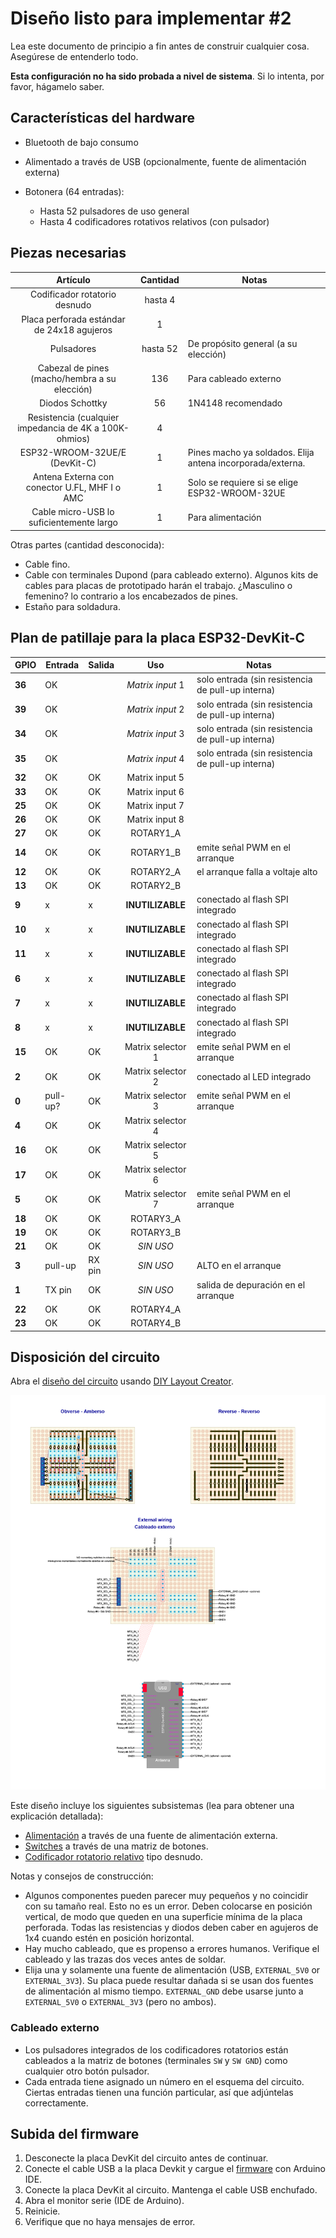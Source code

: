 # Diseño listo para implementar #2

Lea este documento de principio a fin antes de construir cualquier cosa. Asegúrese de entenderlo todo.

**Esta configuración no ha sido probada a nivel de sistema**. Si lo intenta, por favor, hágamelo saber.

## Características del hardware

- Bluetooth de bajo consumo

- Alimentado a través de USB (opcionalmente, fuente de alimentación externa)

- Botonera (64 entradas):
  - Hasta 52 pulsadores de uso general
  - Hasta 4 codificadores rotativos relativos (con pulsador)

## Piezas necesarias

|                      **Artículo**                      | **Cantidad** | Notas                                                      |
| :----------------------------------------------------: | :----------: | ---------------------------------------------------------- |
|             Codificador rotatorio desnudo              |   hasta 4    |                                                            |
|       Placa perforada estándar de 24x18 agujeros       |      1       |                                                            |
|                       Pulsadores                       |   hasta 52   | De propósito general (a su elección)                       |
|     Cabezal de pines (macho/hembra a su elección)      |     136      | Para cableado externo                                      |
|                    Diodos Schottky                     |      56      | 1N4148 recomendado                                         |
| Resistencia (cualquier impedancia de 4K a 100K-ohmios) |      4       |                                                            |
|             ESP32-WROOM-32UE/E (DevKit-C)              |      1       | Pines macho ya soldados. Elija antena incorporada/externa. |
|     Antena Externa con conector U.FL, MHF I o AMC      |      1       | Solo se requiere si se elige ESP32-WROOM-32UE              |
|        Cable micro-USB lo suficientemente largo        |      1       | Para alimentación                                          |

Otras partes (cantidad desconocida):

- Cable fino.
- Cable con terminales Dupond (para cableado externo). Algunos kits de cables para placas de prototipado harán el trabajo. ¿Masculino o femenino? lo contrario a los encabezados de pines.
- Estaño para soldadura.


## Plan de patillaje para la placa ESP32-DevKit-C

| **GPIO** | **Entrada** | **Salida** |      **Uso**      | **Notas**                                         |
| -------- | ----------- | ---------- | :---------------: | ------------------------------------------------- |
| **36**   | OK          |            | _Matrix input_ 1  | solo entrada (sin resistencia de pull-up interna) |
| **39**   | OK          |            | _Matrix input_ 2  | solo entrada (sin resistencia de pull-up interna) |
| **34**   | OK          |            | _Matrix input_ 3  | solo entrada (sin resistencia de pull-up interna) |
| **35**   | OK          |            | _Matrix input_ 4  | solo entrada (sin resistencia de pull-up interna) |
| **32**   | OK          | OK         |  Matrix input 5   |                                                   |
| **33**   | OK          | OK         |  Matrix input 6   |                                                   |
| **25**   | OK          | OK         |  Matrix input 7   |                                                   |
| **26**   | OK          | OK         |  Matrix input 8   |                                                   |
| **27**   | OK          | OK         |     ROTARY1_A     |                                                   |
| **14**   | OK          | OK         |     ROTARY1_B     | emite señal PWM en el arranque                    |
| **12**   | OK          | OK         |     ROTARY2_A     | el arranque falla a voltaje alto                  |
| **13**   | OK          | OK         |     ROTARY2_B     |                                                   |
| **9**    | x           | x          | **INUTILIZABLE**  | conectado al flash SPI integrado                  |
| **10**   | x           | x          | **INUTILIZABLE**  | conectado al flash SPI integrado                  |
| **11**   | x           | x          | **INUTILIZABLE**  | conectado al flash SPI integrado                  |
| **6**    | x           | x          | **INUTILIZABLE**  | conectado al flash SPI integrado                  |
| **7**    | x           | x          | **INUTILIZABLE**  | conectado al flash SPI integrado                  |
| **8**    | x           | x          | **INUTILIZABLE**  | conectado al flash SPI integrado                  |
| **15**   | OK          | OK         | Matrix selector 1 | emite señal PWM en el arranque                    |
| **2**    | OK          | OK         | Matrix selector 2 | conectado al LED integrado                        |
| **0**    | pull-up?    | OK         | Matrix selector 3 | emite señal PWM en el arranque                    |
| **4**    | OK          | OK         | Matrix selector 4 |                                                   |
| **16**   | OK          | OK         | Matrix selector 5 |                                                   |
| **17**   | OK          | OK         | Matrix selector 6 |                                                   |
| **5**    | OK          | OK         | Matrix selector 7 | emite señal PWM en el arranque                    |
| **18**   | OK          | OK         |     ROTARY3_A     |                                                   |
| **19**   | OK          | OK         |     ROTARY3_B     |                                                   |
| **21**   | OK          | OK         |     _SIN USO_     |                                                   |
| **3**    | pull-up     | RX pin     |     _SIN USO_     | ALTO en el arranque                               |
| **1**    | TX pin      | OK         |     _SIN USO_     | salida de depuración en el arranque               |
| **22**   | OK          | OK         |     ROTARY4_A     |                                                   |
| **23**   | OK          | OK         |     ROTARY4_B     |                                                   |

## Disposición del circuito

Abra el [diseño del circuito](./setup2.diy) usando [DIY Layout Creator](https://github.com/bancika/diy-layout-creator).

![Diseño de circuito de configuración #2](./setup2.png)

Este diseño incluye los siguientes subsistemas (lea para obtener una explicación detallada):

- [Alimentación](../../subsystems/Power/Power_es.md) a través de una fuente de alimentación externa.
- [Switches](../../subsystems/Switches/Switches_es.md) a través de una matriz de botones.
- [Codificador rotatorio relativo](../../subsystems/RelativeRotaryEncoder/RelativeRotaryEncoder_es.md) tipo desnudo.

Notas y consejos de construcción:

- Algunos componentes pueden parecer muy pequeños y no coincidir con su tamaño real. Esto no es un error. Deben colocarse en posición vertical, de modo que queden en una superficie mínima de la placa perforada. Todas las resistencias y diodos deben caber en agujeros de 1x4 cuando estén en posición horizontal.
- Hay mucho cableado, que es propenso a errores humanos. Verifique el cableado y las trazas dos veces antes de soldar.
- Elija una y solamente una fuente de alimentación (USB, `EXTERNAL_5V0` or `EXTERNAL_3V3`). Su placa puede resultar dañada si se usan dos fuentes de alimentación al mismo tiempo. `EXTERNAL_GND` debe usarse junto a `EXTERNAL_5V0` o `EXTERNAL_3V3` (pero no ambos).

### Cableado externo

- Los pulsadores integrados de los codificadores rotatorios están cableados a la matriz de botones (terminales `SW` y `SW GND`) como cualquier otro botón pulsador.
- Cada entrada tiene asignado un número en el esquema del circuito. Ciertas entradas tienen una función particular, así que adjúntelas correctamente.

## Subida del firmware

1. Desconecte la placa DevKit del circuito antes de continuar.
2. Conecte el cable USB a la placa Devkit y cargue el [firmware](../../../../src/Firmware/Setup2/Setup2.ino) con Arduino IDE.
3. Conecte la placa DevKit al circuito. Mantenga el cable USB enchufado.
4. Abra el monitor serie (IDE de Arduino).
5. Reinicie.
6. Verifique que no haya mensajes de error.
